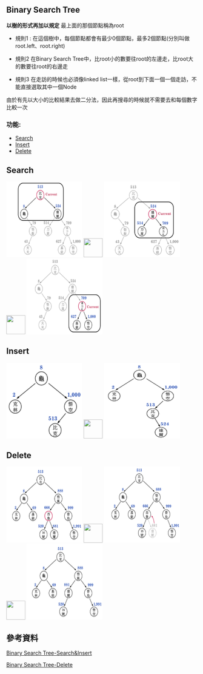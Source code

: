 ## Binary Search Tree
**以樹的形式再加以規定**
最上面的那個節點稱為root

- 規則1 : 在這個樹中，每個節點都會有最少0個節點，最多2個節點(分別叫做root.left、root.right)

- 規則2 在Binary Search Tree中，比root小的數要往root的左邊走，比root大的數要往root的右邊走

- 規則3 在走訪的時候也必須像linked list一樣，從root到下面一個一個走訪，不能直接選取其中一個Node

由於有先以大小的比較結果去做二分法，因此再搜尋的時候就不需要去和每個數字比較一次


### 功能:
- [Search](#Search)
- [Insert](#Insert)
- [Delete](#Delete)

## Search
<img src="/pic/bst_search1.jpg" width="200" height="200"> <img src="https://tse4.mm.bing.net/th?id=OIP.iTsxK73hSI70rIco2DiSnwHaDt&pid=Api&P=0&w=331&h=166" width="50" height="50">  <img src="/pic/bst_search2.jpg" width="200" height="200"> <img src="https://tse4.mm.bing.net/th?id=OIP.iTsxK73hSI70rIco2DiSnwHaDt&pid=Api&P=0&w=331&h=166" width="50" height="50"> <img src="/pic/bst_search3.jpg" width="200" height="200">

## Insert 
<img src="/pic/bst_insert1.jpg" width="200" height="200"> <img src="https://tse4.mm.bing.net/th?id=OIP.iTsxK73hSI70rIco2DiSnwHaDt&pid=Api&P=0&w=331&h=166" width="50" height="50">  <img src="/pic/bst_insert2.jpg" width="200" height="200">

## Delete
<img src="/pic/bst_delete1.jpg" width="200" height="200"> <img src="https://tse4.mm.bing.net/th?id=OIP.iTsxK73hSI70rIco2DiSnwHaDt&pid=Api&P=0&w=331&h=166" width="50" height="50">  <img src="/pic/bst_delete2.jpg" width="200" height="200"> <img src="https://tse4.mm.bing.net/th?id=OIP.iTsxK73hSI70rIco2DiSnwHaDt&pid=Api&P=0&w=331&h=166" width="50" height="50"> <img src="/pic/bst_delete3.jpg" width="200" height="200">

## 參考資料
[Binary Search Tree-Search&Insert](http://alrightchiu.github.io/SecondRound/binary-search-tree-searchsou-xun-zi-liao-insertxin-zeng-zi-liao.html)

[Binary Search Tree-Delete](http://alrightchiu.github.io/SecondRound/binary-search-tree-sortpai-xu-deleteshan-chu-zi-liao.html)
